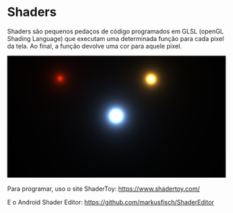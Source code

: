 # Shaders
Shaders são pequenos pedaços de código programados em GLSL (openGL Shading Language) que executam uma determinada função para cada pixel da tela. Ao final, a função devolve uma cor para aquele pixel.

![Light Attenuation](https://raw.githubusercontent.com/EliederSousa/Shaders/main/readme1.png?raw=true "LightAttenuation")

Para programar, uso o site ShaderToy:
https://www.shadertoy.com/

E o Android Shader Editor:
https://github.com/markusfisch/ShaderEditor
